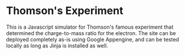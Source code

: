 # Thomson's Experiment

This is a Javascript simulator for Thomson's famous experiment that determined the charge-to-mass ratio for the electron. The site can be deployed completely as-is using Google Appengine, and can be tested locally as long as Jinja is installed as well.